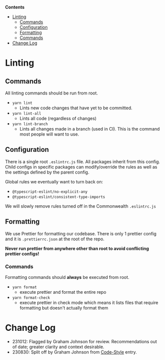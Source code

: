 **Contents**
- [Linting](#linting)
  * [Commands](#commands)
  * [Configuration](#configuration)
  * [Formatting](#formatting)
  * [Commands](#commands-1)
- [Change Log](#change-log)

# Linting

## Commands

All linting commands should be run from root.
- `yarn lint`
    - Lints new code changes that have yet to be committed.
- `yarn lint-all`
    - Lints all code (regardless of changes)
- `yarn lint-branch`
    - Lints all changes made in a branch (used in CI). This is the command most people will want to use.

## Configuration

There is a single root `.eslintrc.js` file. All packages inherit from this config. Child configs in specific packages can modify/override the rules as well as the settings defined by the parent config.

Global rules we eventually want to turn back on:
- `@typescript-eslint/no-explicit-any`
- `@typescript-eslint/consistent-type-imports`

We will slowly remove rules turned off in the Commonwealth `.eslintrc.js`

## Formatting

We use Prettier for formatting our codebase. There is only 1 prettier config and it is `.prettierrc.json` at the root of the repo.

**Never run prettier from anywhere other than root to avoid conflicting prettier configs!**

### Commands

Formatting commands should **always** be executed from root.
- `yarn format`
    - execute prettier and format the entire repo
- `yarn format-check`
    - execute prettier in check mode which means it lists files that require formatting but doesn't actually format them

# Change Log

- 231012: Flagged by Graham Johnson for review. Recommendations out of date; greater clarity and context desirable.
- 230830: Split off by Graham Johnson from [Code-Style](./Code-Style.md) entry.